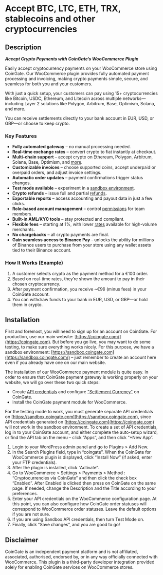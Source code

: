 # Accept BTC, LTC, ETH, TRX, stablecoins and other cryptocurrencies

## Description

***Accept Crypto Payments with CoinGate’s WooCommerce Plugin***


Easily accept cryptocurrency payments on your WooCommerce store using CoinGate. Our WooCommerce plugin provides fully automated payment processing and invoicing, making crypto payments simple, secure, and seamless for both you and your customers.

With just a quick setup, your customers can pay using 15+ cryptocurrencies like Bitcoin, USDC, Ethereum, and Litecoin across multiple networks—including Layer 2 solutions like Polygon, Arbitrum, Base, Optimism, Solana, and more.

You can receive settlements directly to your bank account in EUR, USD, or GBP—or choose to keep crypto.

### Key Features

* **Fully automated gateway** – no manual processing needed.
* **Real-time exchange rates** – convert crypto to fiat instantly at checkout.
* **Multi-chain support** – accept crypto on Ethereum, Polygon, Arbitrum, Solana, Base, Optimism, and [more](https://coingate.com/supported-currencies).
* **Customizable invoices** – choose supported coins, accept underpaid or overpaid orders, and adjust invoice settings.
* **Automatic order updates** – payment confirmations trigger status changes.
* **Test mode available** – experiment in a [sandbox environment](https://sandbox.coingate.com/).
* **Crypto refunds** – issue full and partial [refunds](https://coingate.com/blog/post/merchant-refund).
* **Exportable reports** – access accounting and payout data in just a few clicks.
* **Role-based account management** – control [permissions](https://coingate.com/blog/post/business-user-permissions) for team members.
* **Built-in AML/KYC tools** – stay protected and compliant.
* **Flexible fees** – starting at 1%, with lower [rates](https://coingate.com/pricing) available for high-volume merchants.
* **No chargebacks** – all crypto payments are final.
* **Gain seamless access to Binance Pay** - unlocks the ability for millions of Binance users to purchase from your store using any wallet assets tied to their Binance account.

### How It Works (Example)

1. A customer selects crypto as the payment method for a €100 order.
2. Based on real-time rates, they’re shown the amount to pay in their chosen cryptocurrency.
3. After payment confirmation, you receive ~€99 (minus fees) in your CoinGate account.
4. You can withdraw funds to your bank in EUR, USD, or GBP—or hold them in crypto.

## Installation

First and foremost, you will need to sign up for an account on CoinGate. For production, use our main website: [https://coingate.com/](https://coingate.com). But before you go live, you may want to do some testing, to make sure everything works nicely. For this purpose, we have a sandbox environment: [https://sandbox.coingate.com](https://sandbox.coingate.com/) – just remember to create an account here even if you already have one on our main website.

The installation of our WooCommerce payment module is quite easy. In order to ensure that CoinGate payment gateway is working properly on your website, we will go over these two quick steps:

* Create [API credentials](https://support.coingate.com/hc/en-us/articles/4402498918546) and configure ["Settlement Currency"](https://support.coingate.com/hc/en-us/articles/21208494395676-How-to-Configure-Settlement-Currency) on CoinGate.
* Install the CoinGate payment module for WooCommerce.

For the testing mode to work, you must generate separate API credentials on [https://sandbox.coingate.com](https://sandbox.coingate.com), since API credentials generated on [https://coingate.com](https://coingate.com) will not work in the sandbox environment. To create a set of API credentials, log in to your CoinGate account, and either complete the auto-setup wizard, or find the API tab on the menu – click “Apps”, and then click “+New App”.

1. Login to your WordPress admin panel and go to Plugins > Add New.
2. In the Search Plugins field, type in “coingate”. When the CoinGate for WooCommerce plugin is displayed, click “Install Now” (if asked, enter your FTP credentials).
3. After the plugin is installed, click “Activate”.	
4. Go to WooCommerce > Settings > Payments > Method : “Cryptocurrencies via CoinGate” and then click the check box “Enabled”. After Enabled is clicked then press on CoinGate on the same page. If needed, change the Description and the Title according to your preferences.
5. Enter your API credentials on the WooCommerce configuration page.
At this point, you can also configure how CoinGate order statuses will correspond to WooCommerce order statuses. Leave the default options if you are not sure.
6. If you are using Sandbox API credentials, then turn Test Mode on.
7. Finally, click “Save changes”, and you are good to go!

## Disclaimer

CoinGate is an independent payment platform and is not affiliated, associated, authorised, endorsed by, or in any way officially connected with WooCommerce. This plugin is a third-party developer integration provided solely for enabling CoinGate services on WooCommerce stores.


